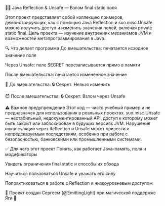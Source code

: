 🧙‍♂️ Java Reflection & Unsafe — Взлом final static поля

Этот проект представляет собой коллекцию примеров, демонстрирующих, как с помощью Java Reflection и sun.misc.Unsafe можно получить доступ и изменить значения полей, включая private static final. Цель проекта — изучение внутренних механизмов JVM и возможностей метапрограммирования в Java.

🔍 Что делает программа
До вмешательства: печатается исходное значение поля

Через Unsafe: поле SECRET перезаписывается прямо в памяти

После вмешательства: печатается изменённое значение

🧪 До вмешательства:
🔒 Секрет: Нельзя изменить

😈 После вмешательства:
🔒 Секрет: Взлом через Unsafe

⚠️ Важное предупреждение
Этот код — чисто учебный пример и не предназначен для использования в реальных проектах.
sun.misc.Unsafe — нестабильный, недокументированный API, доступ к которому может быть закрыт или заблокирован в будущих версиях JVM.
Нарушение инкапсуляции через Reflection и Unsafe может привести к непредсказуемым последствиям, особенно при работе с безопасностью, банковскими или промышленными системами.

✅ Для чего этот проект
Понять, как работает Java-память, поля и модификаторы

Увидеть ограничения final static и способы их обхода

Научиться пользоваться Unsafe и уважать его силу

Попрактиковаться в работе с Reflection и низкоуровневым доступом

🙌 Проект создан Сергеем (@EmittingLight)
при магической поддержке Яги 🌿
